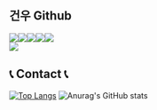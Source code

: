 ## 건우 Github


<img src="https://img.shields.io/badge/JAVA-007396?style=for-the-badge&logo=java&logoColor=white"><img src="https://img.shields.io/badge/javascript-F7DF1E?style=for-the-badge&logo=javascript&logoColor=white"><img src="https://img.shields.io/badge/html5-E34F26?style=for-the-badge&logo=html5&logoColor=white"><img src="https://img.shields.io/badge/css3-1572B6?style=for-the-badge&logo=css3&logoColor=white"><img src="https://img.shields.io/badge/spring-6DB33F?style=for-the-badge&logo=spring&logoColor=white"><br><img src="https://img.shields.io/badge/MySQL-4479A1?style=for-the-badge&logo=MySQL&logoColor=white">

## 📞 Contact 📞
  [![Top Langs](https://github-readme-stats.vercel.app/api/top-langs/?username=kogunwoo)](https://github.com/anuraghazra/github-readme-stats)
![Anurag's GitHub stats](https://github-readme-stats.vercel.app/api?username=kogunwoo&show_icons=true&theme=radical)

